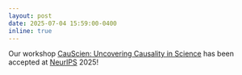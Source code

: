 ```yaml
---
layout: post
date: 2025-07-04 15:59:00-0400
inline: true
---
```


Our workshop <a href="https://sites.google.com/view/causcien"> CauScien: Uncovering Causality in Science</a> has been accepted at <a href="https://neurips.cc/virtual/2025/workshop/109550">NeurIPS</a> 2025!
